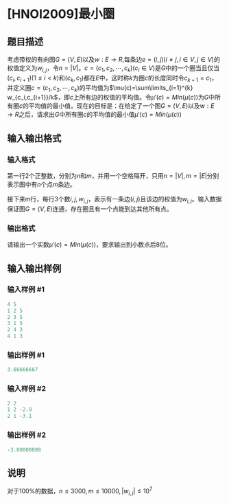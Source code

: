 # [HNOI2009]最小圈

## 题目描述

考虑带权的有向图$G=(V,E)$以及$w:E\rightarrow R$,每条边$e=(i,j)(i\neq j,i\in V,j\in V)$的权值定义为$w_{i,j}$，令$n=|V|$。$c=(c_1,c_2,\cdots,c_k)(c_i\in V)$是$G$中的一个圈当且仅当$(c_i,c_{i+1})(1\le i<k)$和$(c_k,c_1)$都在$E$中，这时称$k$为圈$c$的长度同时令$c_{k+1}=c_1$，并定义圈$c=(c_1,c_2,\cdots,c_k)$的平均值为$\mu(c)=\sum\limits_{i=1}^{k} w_{c_i,c_{i+1}}/k$，即$c$上所有边的权值的平均值。令$\mu'(c)=Min(\mu(c))$为$G$中所有圈$c$的平均值的最小值。现在的目标是：在给定了一个图$G=(V,E)$以及$w:E\rightarrow R$之后，请求出$G$中所有圈$c$的平均值的最小值$\mu'(c)=Min(\mu(c))$ 

## 输入输出格式

### 输入格式

第一行2个正整数，分别为$n$和$m$，并用一个空格隔开，只用$n=|V|,m=|E|$分别表示图中有$n$个点$m$条边。

接下来m行，每行3个数$i,j,w_{i,j}$，表示有一条边$(i,j)$且该边的权值为$w_{i,j}$。输入数据保证图$G=(V,E)$连通，存在圈且有一个点能到达其他所有点。

### 输出格式

请输出一个实数$\mu'(c)=Min(\mu(c))$，要求输出到小数点后8位。

## 输入输出样例

### 输入样例 #1

```cpp
4 5
1 2 5
2 3 5
3 1 5
2 4 3
4 1 3
```


### 输出样例 #1

```cpp
3.66666667
```


### 输入样例 #2

```cpp
2 2
1 2 -2.9
2 1 -3.1
```


### 输出样例 #2

```cpp
-3.00000000
```


## 说明

对于100%的数据，$n\le 3000,m\le 10000,|w_{i,j}| \le 10^7$

